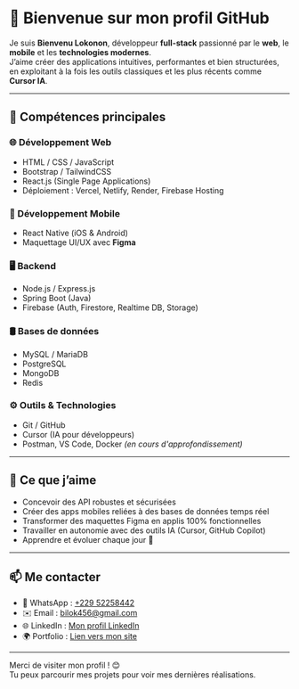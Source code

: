 # 👋 Bienvenue sur mon profil GitHub

Je suis **Bienvenu Lokonon**, développeur **full-stack** passionné par le **web**, le **mobile** et les **technologies modernes**.  
J’aime créer des applications intuitives, performantes et bien structurées, en exploitant à la fois les outils classiques et les plus récents comme **Cursor IA**.

---

## 🚀 Compétences principales

### 🌐 Développement Web
- HTML / CSS / JavaScript
- Bootstrap / TailwindCSS
- React.js (Single Page Applications)
- Déploiement : Vercel, Netlify, Render, Firebase Hosting

### 📱 Développement Mobile
- React Native (iOS & Android)
- Maquettage UI/UX avec **Figma**

### 🖥️ Backend
- Node.js / Express.js
- Spring Boot (Java)
- Firebase (Auth, Firestore, Realtime DB, Storage)

### 🛢️ Bases de données
- MySQL / MariaDB
- PostgreSQL
- MongoDB
- Redis

### ⚙️ Outils & Technologies
- Git / GitHub
- Cursor (IA pour développeurs)
- Postman, VS Code, Docker *(en cours d'approfondissement)*

---

## 🧠 Ce que j’aime
- Concevoir des API robustes et sécurisées
- Créer des apps mobiles reliées à des bases de données temps réel
- Transformer des maquettes Figma en applis 100% fonctionnelles
- Travailler en autonomie avec des outils IA (Cursor, GitHub Copilot)
- Apprendre et évoluer chaque jour 🚀

---

## 📫 Me contacter
- 📱 WhatsApp : [+229 52258442](https://wa.me/22952258442)
- ✉️ Email : bilok456@gmail.com
- 🌐 LinkedIn : [Mon profil LinkedIn](https://www.linkedin.com/in/bienvenu-lokonon-668b47329/)
- 🌍 Portfolio : [Lien vers mon site](https://www.ton-site.com)
---

Merci de visiter mon profil ! 😊  
Tu peux parcourir mes projets pour voir mes dernières réalisations.
